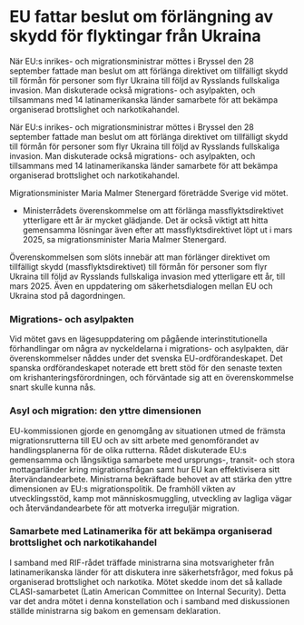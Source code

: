 # EU fattar beslut om förlängning av skydd för flyktingar från Ukraina

När EU:s inrikes- och migrationsministrar möttes i Bryssel den 28 september fattade man beslut om att förlänga direktivet om tillfälligt skydd till förmån för personer som flyr Ukraina till följd av Rysslands fullskaliga invasion. Man diskuterade också migrations- och asylpakten, och tillsammans med 14 latinamerikanska länder samarbete för att bekämpa organiserad brottslighet och narkotikahandel.

När EU:s inrikes- och migrationsministrar möttes i Bryssel den 28 september fattade man beslut om att förlänga direktivet om tillfälligt skydd till förmån för personer som flyr Ukraina till följd av Rysslands fullskaliga invasion. Man diskuterade också migrations- och asylpakten, och tillsammans med 14 latinamerikanska länder samarbete för att bekämpa organiserad brottslighet och narkotikahandel.

Migrationsminister Maria Malmer Stenergard företrädde Sverige vid mötet.

- Ministerrådets överenskommelse om att förlänga massflyktsdirektivet ytterligare ett år är mycket glädjande. Det är också viktigt att hitta gemensamma lösningar även efter att massflyktsdirektivet löpt ut i mars 2025, sa migrationsminister Maria Malmer Stenergard.

Överenskommelsen som slöts innebär att man förlänger direktivet om tillfälligt skydd (massflyktsdirektivet) till förmån för personer som flyr Ukraina till följd av Rysslands fullskaliga invasion med ytterligare ett år, till mars 2025. Även en uppdatering om säkerhetsdialogen mellan EU och Ukraina stod på dagordningen.

### Migrations- och asylpakten

Vid mötet gavs en lägesuppdatering om pågående interinstitutionella förhandlingar om några av nyckeldelarna i migrations- och asylpakten, där överenskommelser nåddes under det svenska EU-ordförandeskapet. Det spanska ordförandeskapet noterade ett brett stöd för den senaste texten om krishanteringsförordningen, och förväntade sig att en överenskommelse snart skulle kunna nås.

### Asyl och migration: den yttre dimensionen

EU-kommissionen gjorde en genomgång av situationen utmed de främsta migrationsrutterna till EU och av sitt arbete med genomförandet av handlingsplanerna för de olika rutterna. Rådet diskuterade EU:s gemensamma och långsiktiga samarbete med ursprungs-, transit- och stora mottagarländer kring migrationsfrågan samt hur EU kan effektivisera sitt återvändandearbete. Ministrarna bekräftade behovet av att stärka den yttre dimensionen av EU:s migrationspolitik. De framhöll vikten av utvecklingsstöd, kamp mot människosmuggling, utveckling av lagliga vägar och återvändandearbete för att motverka irreguljär migration.

### Samarbete med Latinamerika för att bekämpa organiserad brottslighet och narkotikahandel

I samband med RIF-rådet träffade ministrarna sina motsvarigheter från latinamerikanska länder för att diskutera inre säkerhetsfrågor, med fokus på organiserad brottslighet och narkotika. Mötet skedde inom det så kallade CLASI-samarbetet (Latin American Committee on Internal Security). Detta var det andra mötet i denna konstellation och i samband med diskussionen ställde ministrarna sig bakom en gemensam deklaration.
